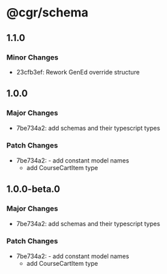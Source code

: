 # @cgr/schema

## 1.1.0

### Minor Changes

- 23cfb3ef: Rework GenEd override structure

## 1.0.0

### Major Changes

- 7be734a2: add schemas and their typescript types

### Patch Changes

- 7be734a2: - add constant model names
  - add CourseCartItem type

## 1.0.0-beta.0

### Major Changes

- 7be734a2: add schemas and their typescript types

### Patch Changes

- 7be734a2: - add constant model names
  - add CourseCartItem type
